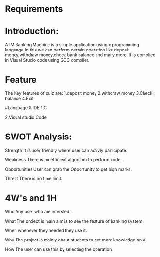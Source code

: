 # Requirements
# Introduction:

ATM Banking Machine is a simple application using c programming language.In this we can perform certain operation like deposit money,withdraw money,check bank balance and many more .It is complied in Visual Studio code using GCC compiler.

# Feature
The Key features of quiz are: 1.deposit money 2.withdraw money 3.Check balance 4.Exit

#Language & IDE
1.C

2.Visual studio Code

# SWOT Analysis:
Strength
It is user friendly where user can activly participate.

Weakness
There is no efficient algorithm to perform code.

Opportunities
User can grab the Opportunity to get high marks.

Threat
There is no time limit.

# 4W's and 1H
Who
Any user who are intersted .

What
The project is main aim is to see the feature of banking system.

When
whenever they needed they use it.

Why
The project is mainly about students to get more knowledge on c.

How
The user can use this by selecting the operation.